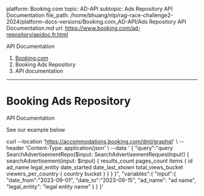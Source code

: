 platform: Booking.com
topic: AD-API
subtopic: Ads Repository API Documentation
file_path: /home/bhuang/nlp/rag-race-challenge2-2024/platform-docs-versions/Booking.com_AD-API/Ads Repository API Documentation.md
url: https://www.booking.com/ad-repository/apidoc.fr.html

[](https://www.booking.com/)

API Documentation

1. [Booking.com](https://booking.com/)
2. Booking Ads Repository
3. API documentation
    

* * *

# Booking Ads Repository

API Documentation

See our example below

curl --location 'https://accommodations.booking.com/dml/graphql' \\ --header 'Content-Type: application/json' \\ --data ' { "query":"query SearchAdvertisementRepo($input: SearchAdvertisementRequestInput!) { searchAdvertisement(input: $input) { results\_count pages\_count items { id ad\_name legal\_entity date\_started date\_last\_shown total\_views\_bucket viewers\_per\_country { country bucket } } } }", "variables":{ "input":{ "date\_from":"2023-09-01", "date\_to":"2023-09-15", "ad\_name": "ad name", "legal\_entity": "legal entity name" } } }'